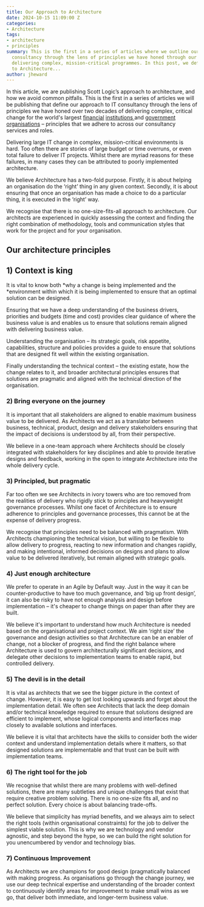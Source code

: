```yaml
---
title: Our Approach to Architecture
date: 2024-10-15 11:09:00 Z
categories:
- Architecture
tags:
- architecture
- principles
summary: This is the first in a series of articles where we outline our approach to
  consultancy through the lens of principles we have honed through our experience
  delivering complex, mission-critical programmes. In this post, we define our approach
  to Architecture...
author: jheward
---
```


In this article, we are publishing Scott Logic’s approach to architecture, and how we avoid common pitfalls. This is the first in a series of articles we will be publishing that define our approach to IT consultancy through the lens of principles we have honed over two decades of delivering complex, critical change for the world's largest [financial](https://www.scottlogic.com/our-work/case-study-saxo-bank) [institutions ](https://www.scottlogic.com/our-work/case-study-nordpool)and [government](https://www.scottlogic.com/our-work/scottish-government-full-service-programme-delivery) [organisations](https://www.scottlogic.com/our-work/scottish-government-delivering-scotaccount) – principles that we adhere to across our consultancy services and roles.

Delivering large IT change in complex, mission-critical environments is hard. Too often there are stories of large budget or time overruns, or even total failure to deliver IT projects. Whilst there are myriad reasons for these failures, in many cases they can be attributed to poorly implemented architecture.

We believe Architecture has a two-fold purpose. Firstly, it is about helping an organisation do the ‘right’ thing in any given context. Secondly, it is about ensuring that once an organisation has made a choice to do a particular thing, it is executed in the ‘right’ way.

We recognise that there is no one-size-fits-all approach to architecture. Our architects are experienced in quickly assessing the context and finding the right combination of methodology, tools and communication styles that work for the project and for your organisation.

## **Our architecture principles**

## **1) Context is king**

It is vital to know both *why a change is being implemented and the *environment within which it is being implemented to ensure that an optimal solution can be designed.

Ensuring that we have a deep understanding of the business drivers, priorities and budgets (time and cost) provides clear guidance of where the business value is and enables us to ensure that solutions remain aligned with delivering business value.

Understanding the organisation – its strategic goals, risk appetite, capabilities, structure and policies provides a guide to ensure that solutions that are designed fit well within the existing organisation.

Finally understanding the technical context – the existing estate, how the change relates to it, and broader architectural principles ensures that solutions are pragmatic and aligned with the technical direction of the organisation.

### **2) Bring everyone on the journey**

It is important that all stakeholders are aligned to enable maximum business value to be delivered. As Architects we act as a translator between business, technical, product, design and delivery stakeholders ensuring that the impact of decisions is understood by all, from their perspective.

We believe in a one-team approach where Architects should be closely integrated with stakeholders for key disciplines and able to provide iterative designs and feedback, working in the open to integrate Architecture into the whole delivery cycle.

### **3) Principled, but pragmatic**

Far too often we see Architects in ivory towers who are too removed from the realities of delivery who rigidly stick to principles and heavyweight governance processes. Whilst one facet of Architecture is to ensure adherence to principles and governance processes, this cannot be at the expense of delivery progress.

We recognise that principles need to be balanced with pragmatism. With Architects championing the technical vision, but willing to be flexible to allow delivery to progress, reacting to new information and changes rapidly, and making intentional, informed decisions on designs and plans to allow value to be delivered iteratively, but remain aligned with strategic goals.

### **4) Just enough architecture**

We prefer to operate in an Agile by Default way. Just in the way it can be counter-productive to have too much governance, and ‘big up front design’, it can also be risky to have not enough analysis and design before implementation – it's cheaper to change things on paper than after they are built.

We believe it's important to understand how much Architecture is needed based on the organisational and project context. We aim ‘right size’ the governance and design activities so that Architecture can be an enabler of change, not a blocker of progress, and find the right balance where Architecture is used to govern architecturally significant decisions, and delegate other decisions to implementation teams to enable rapid, but controlled delivery.

### **5) The devil is in the detail**

It is vital as architects that we see the bigger picture in the context of change. However, it is easy to get lost looking upwards and forget about the implementation detail. We often see Architects that lack the deep domain and/or technical knowledge required to ensure that solutions designed are efficient to implement, whose logical components and interfaces map closely to available solutions and interfaces.

We believe it is vital that architects have the skills to consider both the wider context and understand implementation details where it matters, so that designed solutions are implementable and that trust can be built with implementation teams.

### **6) The right tool for the job**

We recognise that whilst there are many problems with well-defined solutions, there are many subtleties and unique challenges that exist that require creative problem solving. There is no one-size fits all, and no perfect solution. Every choice is about balancing trade-offs.

We believe that simplicity has myriad benefits, and we always aim to select the right tools (within organisational constraints) for the job to deliver the simplest viable solution. This is why we are technology and vendor agnostic, and step beyond the hype, so we can build the right solution for you unencumbered by vendor and technology bias.

### **7) Continuous Improvement**

As Architects we are champions for good design (pragmatically balanced with making progress. As organisations go through the change journey, we use our deep technical expertise and understanding of the broader context to continuously identify areas for improvement to make small wins as we go, that deliver both immediate, and longer-term business value.